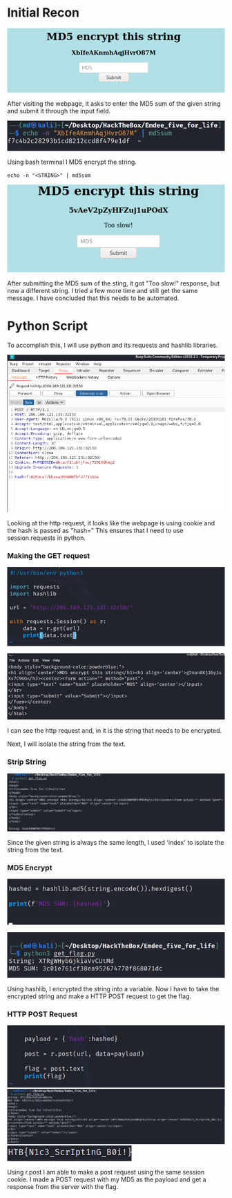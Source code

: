 # Initial Recon
![](pix/1.png)

After visiting the webpage, it asks to enter the MD5 sum of the given string and submit it through the input field.

![](pix/11.png)

Using bash terminal I MD5 encrypt the string.
```
echo -n "<STRING>" | md5sum
```
![](pix/2.png)

After submitting the MD5 sum of the sting, it got "Too slow!" response, but now a different string. I tried a few more time and still get the same message. I have concluded that this needs to be automated.

# Python Script
To accomplish this, I will use python and its requests and hashlib libraries. 

![](pix/3.png)

Looking at the http request, it looks like the webpage is using cookie and the hash is passed as "hash="
This ensures that I need to use session.requests in python.

### Making the GET request

![](pix/get1.png)

![](pix/get2.png)

I can see the http request and, in it is the string that needs to be encrypted.

Next, I will isolate the string from the text. 


### Strip String


![](pix/str.png)

Since the given string is always the same length, I used 'index' to isolate the string from the text.


### MD5 Encrypt


![](pix/hash2.png)

![](pix/hash1.png)

Using hashlib, I encrypted the string into a variable. 
Now I have to take the encrypted string and make a HTTP POST request to get the flag.


### HTTP POST Request

![](pix/flag1.png)
![](pix/flag2.png)
![](pix/flag3.png)

Using r.post I am able to make a post request using the same session cookie. I made a POST request with my MD5 as the payload and get a response from the server with the flag. 









